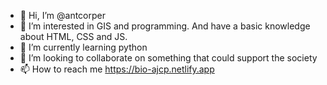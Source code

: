 - 👋 Hi, I’m @antcorper
- 👀 I’m interested in GIS and programming. And have a basic knowledge about HTML, CSS and JS.
- 🌱 I’m currently learning python
- 💞️ I’m looking to collaborate on something that could support the society
- 📫 How to reach me https://bio-ajcp.netlify.app

<!---
antcorper/antcorper is a ✨ special ✨ repository because its `README.md` (this file) appears on your GitHub profile.
You can click the Preview link to take a look at your changes.
--->
